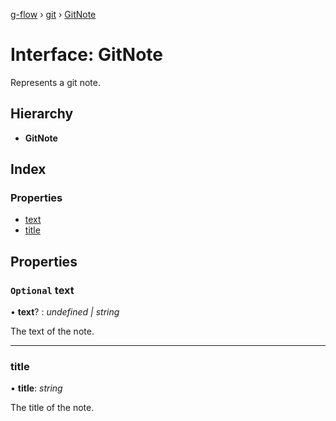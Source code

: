 [g-flow](../README.md) › [git](../modules/git.md) › [GitNote](git.gitnote.md)

# Interface: GitNote

Represents a git note.

## Hierarchy

* **GitNote**

## Index

### Properties

* [text](git.gitnote.md#optional-text)
* [title](git.gitnote.md#title)

## Properties

### `Optional` text

• **text**? : *undefined | string*

The text of the note.

___

###  title

• **title**: *string*

The title of the note.
